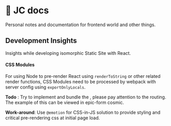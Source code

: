 # 📌 JC docs

Personal notes and documentation for frontend world and other things.

## Development Insights

Insights while developing isomorphic Static Site with React.

#### CSS Modules

For using Node to pre-render React using `renderToString` or other related render functions, CSS Modules need to be processed by webpack with server config using `exportOnlyLocals`.

**Todo** : Try to implement and bundle the <App />, please pay attention to the routing. The example of this can be viewed in epic-form cosmic.

**Work-around**: Use `@emotion` for CSS-in-JS solution to provide styling and critical pre-rendering css at initial page load.
